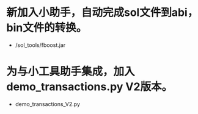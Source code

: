 # 新加入小助手，自动完成sol文件到abi，bin文件的转换。
+ /sol_tools/fboost.jar

# 为与小工具助手集成，加入demo_transactions.py V2版本。
+ demo_transactions_V2.py
